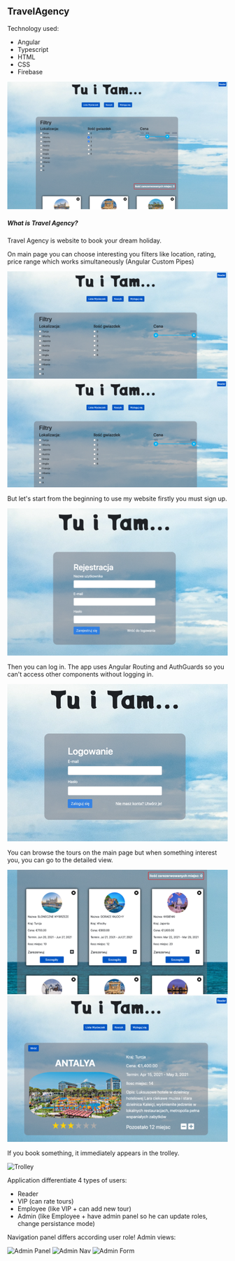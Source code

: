 TravelAgency
---

Technology used:
- Angular
- Typescript
- HTML
- CSS
- Firebase

![MainPage](readmeFiles/mainPage.png)

##### What is Travel Agency?
Travel Agency is website to book your dream holiday. 

On main page you can choose interesting you filters like location,
rating, price range which works simultaneously (Angular Custom Pipes)

![Filters](readmeFiles/filters.png)
![Using Filters](readmeFiles/filters.png)

But let's start from the beginning to use my website firstly you must sign up.

![Signing-up](readmeFiles/signingUp.png)

Then you can log in.
The app uses Angular Routing and AuthGuards so you can't access other components without logging in.


![Logging-in](readmeFiles/signingIn.png)

You can browse the tours on the main page but when something interest you, you can go to the detailed view.

![Holidays](readmeFiles/holidays.png)
![Detailed View](readmeFiles/detailedView.png)

If you book something, it immediately appears in the trolley.

![Trolley](readme/trolley.png)

Application differentiate 4 types of users:
- Reader
- VIP (can rate tours)
- Employee (like VIP + can add new tour)
- Admin (like Employee + have admin panel so he can update roles, change persistance mode)

Navigation panel differs according user role!
Admin views:

![Admin Panel](readmeFiles/adminPanel)
![Admin Nav](readmeFiles/adminNav)
![Admin Form](readmeFiles/adminForm)



